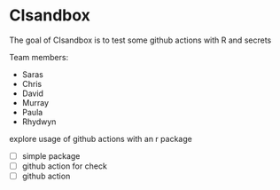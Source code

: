 
# CIsandbox

<!-- badges: start -->
<!-- badges: end -->

The goal of CIsandbox is to test some github actions with R and secrets

Team members: 
* Saras
* Chris
* David
* Murray
* Paula
* Rhydwyn

explore usage of github actions with an r package

- [ ] simple package
- [ ] github action for check
- [ ] github action
